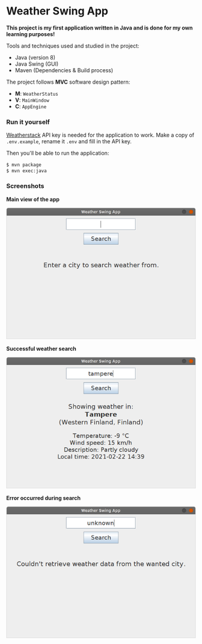 # Weather Swing App

**This project is my first application written in Java and is done for my own learning purposes!**

Tools and techniques used and studied in the project:
- Java (version 8)
- Java Swing (GUI)
- Maven (Dependencies & Build process)

The project follows **MVC** software design pattern:
- **M**: `WeatherStatus`
- **V**: `MainWindow`
- **C**: `AppEngine`

### Run it yourself
[Weatherstack](https://weatherstack.com/) API key is needed for the application to work. Make a copy of `.env.example`, rename it `.env` and fill in the API key.

Then you'll be able to run the application:

```
$ mvn package
$ mvn exec:java
```

### Screenshots

**Main view of the app**

![](misc/screenshot_main.png)

**Successful weather search**

![](misc/screenshot_weather.png)

**Error occurred during search**

![](misc/screenshot_error.png)
